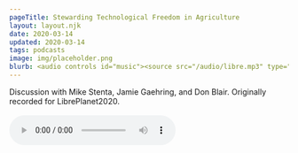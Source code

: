 ```yaml
---
pageTitle: Stewarding Technological Freedom in Agriculture
layout: layout.njk
date: 2020-03-14
updated: 2020-03-14
tags: podcasts
image: img/placeholder.png
blurb: <audio controls id="music"><source src="/audio/libre.mp3" type="audio/mpeg">Your browser does not support the audio element.</audio> </br> </br> Discussion with Mike Stenta, Jamie Gaehring, and Don Blair.  Originally recorded for LibrePlanet2020. 
---
```


Discussion with Mike Stenta, Jamie Gaehring, and Don Blair. Originally recorded for LibrePlanet2020. </br> </br> <audio controls id="music"><source src="/audio/libre.mp3" type="audio/mpeg">Your browser does not support the audio element.</audio>

